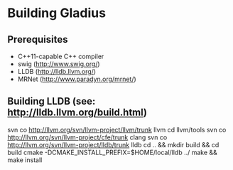 # Building Gladius

## Prerequisites
- C++11-capable C++ compiler
- swig (http://www.swig.org/)
- LLDB (http://lldb.llvm.org/)
- MRNet (http://www.paradyn.org/mrnet/)

## Building LLDB (see: http://lldb.llvm.org/build.html)
svn co http://llvm.org/svn/llvm-project/llvm/trunk llvm
cd llvm/tools
svn co http://llvm.org/svn/llvm-project/cfe/trunk clang
svn co http://llvm.org/svn/llvm-project/lldb/trunk lldb
cd .. && mkdir build && cd build
cmake -DCMAKE_INSTALL_PREFIX=$HOME/local/lldb ../
make && make install
